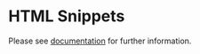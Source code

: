 ﻿# HTML Snippets

Please see [documentation](https://github.com/josefpihrt.github.io/docs/snippetica/vscode) for further information\.